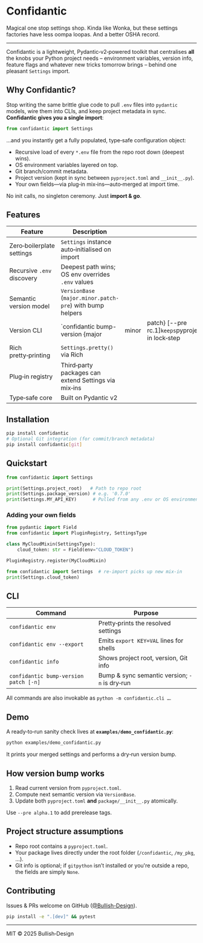 # Confidantic
Magical one stop settings shop. Kinda like Wonka, but these settings factories have less oompa loopas. And a better OSHA record.

---

Confidantic is a lightweight, Pydantic‑v2‑powered toolkit that centralises **all** the knobs your Python project needs – environment variables, version info, feature flags and whatever new tricks tomorrow brings – behind one pleasant `Settings` import.

## Why Confidantic?

Stop writing the same brittle glue code to pull `.env` files into `pydantic` models, wire them into CLIs, and keep project metadata in sync. **Confidantic gives you a single import**:

```python
from confidantic import Settings
```

…and you instantly get a fully populated, type‑safe configuration object:

* Recursive load of every `*.env` file from the repo root down (deepest wins).
* OS environment variables layered on top.
* Git branch/commit metadata.
* Project version (kept in sync between `pyproject.toml` and `__init__.py`).
* Your own fields—via plug‑in mix‑ins—auto‑merged at import time.

No init calls, no singleton ceremony. Just **import & go**.

## Features

| Feature                    | Description                                               |       |                                                                        |
| -------------------------- | --------------------------------------------------------- | ----- | ---------------------------------------------------------------------- |
| Zero‑boilerplate settings  | `Settings` instance auto‑initialised on import            |       |                                                                        |
| Recursive `.env` discovery | Deepest path wins; OS env overrides `.env` values         |       |                                                                        |
| Semantic version model     | `VersionBase` (`major.minor.patch-pre`) with bump helpers |       |                                                                        |
| Version CLI                | \`confidantic bump-version {major                         | minor | patch} \[--pre rc.1]`keeps`pyproject.toml`&`**init**.py\` in lock‑step |
| Rich pretty‑printing       | `Settings.pretty()` via Rich                              |       |                                                                        |
| Plug‑in registry           | Third‑party packages can extend Settings via mix‑ins      |       |                                                                        |
| Type‑safe core             | Built on Pydantic v2                                      |       |                                                                        |

## Installation

```bash
pip install confidantic
# Optional Git integration (for commit/branch metadata)
pip install confidantic[git]
```

## Quickstart

```python
from confidantic import Settings

print(Settings.project_root)   # Path to repo root
print(Settings.package_version) # e.g. '0.7.0'
print(Settings.MY_API_KEY)      # Pulled from any .env or OS environment
```

### Adding your own fields

```python
from pydantic import Field
from confidantic import PluginRegistry, SettingsType

class MyCloudMixin(SettingsType):
    cloud_token: str = Field(env="CLOUD_TOKEN")

PluginRegistry.register(MyCloudMixin)

from confidantic import Settings  # re-import picks up new mix‑in
print(Settings.cloud_token)
```

## CLI

| Command                               | Purpose                                       |
| ------------------------------------- | --------------------------------------------- |
| `confidantic env`                     | Pretty‑prints the resolved settings           |
| `confidantic env --export`            | Emits `export KEY=VAL` lines for shells       |
| `confidantic info`                    | Shows project root, version, Git info         |
| `confidantic bump-version patch [-n]` | Bump & sync semantic version; `-n` is dry‑run |

All commands are also invokable as `python -m confidantic.cli …`.

## Demo

A ready‑to‑run sanity check lives at **`examples/demo_confidantic.py`**:

```bash
python examples/demo_confidantic.py
```

It prints your merged settings and performs a dry‑run version bump.

## How version bump works

1. Read current version from `pyproject.toml`.
2. Compute next semantic version via `VersionBase`.
3. Update both `pyproject.toml` **and** `package/__init__.py` atomically.

Use `--pre alpha.1` to add prerelease tags.

## Project structure assumptions

* Repo root contains a `pyproject.toml`.
* Your package lives directly under the root folder (`/confidantic`, `/my_pkg`, …).
* Git info is optional; if `gitpython` isn’t installed or you're outside a repo, the fields are simply `None`.

## Contributing

Issues & PRs welcome on GitHub ([@Bullish-Design](https://github.com/Bullish-Design)).

```bash
pip install -e ".[dev]" && pytest
```

---

MIT © 2025 Bullish‑Design

